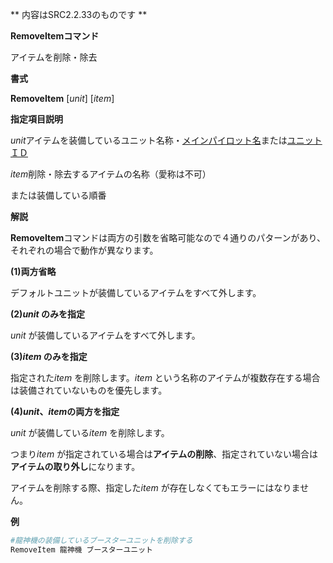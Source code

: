 ** 内容はSRC2.2.33のものです **

**RemoveItemコマンド**

アイテムを削除・除去

**書式**

**RemoveItem** [*unit*] [*item*]

**指定項目説明**

*unit*アイテムを装備しているユニット名称・[メインパイロット名](メインパイロット名.md)または[ユニットＩＤ](ユニットＩＤ.md)

*item*削除・除去するアイテムの名称（愛称は不可）

または装備している順番

**解説**

**RemoveItem**コマンドは両方の引数を省略可能なので４通りのパターンがあり、それぞれの場合で動作が異なります。

**(1)両方省略**

デフォルトユニットが装備しているアイテムをすべて外します。

**(2)*unit* のみを指定**

*unit* が装備しているアイテムをすべて外します。

**(3)*item* のみを指定**

指定された*item* を削除します。*item* という名称のアイテムが複数存在する場合は装備されていないものを優先します。

**(4)*unit*、*item*の両方を指定**

*unit* が装備している*item* を削除します。

つまり*item* が指定されている場合は**アイテムの削除**、指定されていない場合は**アイテムの取り外し**になります。

アイテムを削除する際、指定した*item* が存在しなくてもエラーにはなりません。

**例**
```sh
#龍神機の装備しているブースターユニットを削除する
RemoveItem 龍神機 ブースターユニット
```

